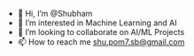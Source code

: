 - 👋 Hi, I’m @Shubham
- 👀 I’m interested in Machine Learning and AI
- 💞️ I’m looking to collaborate on AI/ML Projects
- 📫 How to reach me shu.pom7.sb@gmail.com

<!---
ShubhamBhowmik/ShubhamBhowmik is a ✨ special ✨ repository because its `README.md` (this file) appears on your GitHub profile.
You can click the Preview link to take a look at your changes.
--->

